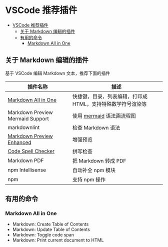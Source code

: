 # VSCode 推荐插件

- [VSCode 推荐插件](#vscode-%E6%8E%A8%E8%8D%90%E6%8F%92%E4%BB%B6)
  - [关于 Markdown 编辑的插件](#%E5%85%B3%E4%BA%8E-markdown-%E7%BC%96%E8%BE%91%E7%9A%84%E6%8F%92%E4%BB%B6)
  - [有用的命令](#%E6%9C%89%E7%94%A8%E7%9A%84%E5%91%BD%E4%BB%A4)
    - [Markdown All in One](#markdown-all-in-one)

## 关于 Markdown 编辑的插件

基于 VSCode 编辑 Markdown 文本，推荐下面的插件

| 插件名称 | 描述 |
| --- | --- |
| [Markdown All in One](https://marketplace.visualstudio.com/items?itemName=yzhang.markdown-all-in-one) | 快捷键，目录，列表编辑，打印成 HTML，支持特殊数学符号渲染等 |
| Markdown Preview Mermaid Support | 使用 [mermaid](https://mermaidjs.github.io/) 语法画流程图 |
| markdownlint | 检查 Markdown 语法 |
| [Markdown Preview Enhanced](https://marketplace.visualstudio.com/items?itemName=shd101wyy.markdown-preview-enhanced) | 增强预览 |
| [Code Spell Checker](https://marketplace.visualstudio.com/items?itemName=streetsidesoftware.code-spell-checker) | 拼写检查 |
| Markdown PDF | 把 Markdown 转成 PDF |
| npm Intellisense | 自动补全 npm 模块 |
| npm | 支持 npm 操作 |

## 有用的命令

### Markdown All in One

- Markdown: Create Table of Contents
- Markdown: Update Table of Contents
- Markdown: Toggle code span
- Markdown: Print current document to HTML